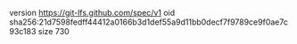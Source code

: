 version https://git-lfs.github.com/spec/v1
oid sha256:21d7598fedff44412a0166b3d1def55a9d11bb0decf7f9789ce9f0ae7c93c183
size 730
